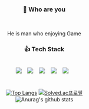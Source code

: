 <div align="center">
<h3>👀 Who are you</h3>
</br>
<p>He is man who enjoying Game</p>

<h3 align="center"><b>👍 Tech Stack</b></h3>
</br>
<img src="https://img.shields.io/badge/Python-3776AB?style=for-the-badge&logo=Python&logoColor=white">&nbsp &nbsp
<img src="https://img.shields.io/badge/C%23-239120?style=for-the-badge&logo=CSharp&logoColor=white">&nbsp &nbsp
<img src="https://img.shields.io/badge/c++-00599C?style=for-the-badge&logo=c%2B%2B&logoColor=white">&nbsp &nbsp
<img src="https://img.shields.io/badge/unity-black?style=for-the-badge&logo=unity&logoColor=white">&nbsp &nbsp
<img src="https://img.shields.io/badge/Unreal-black?style=for-the-badge&logo=unrealengine&logoColor=white">&nbsp &nbsp

#
[![Top Langs](https://github-readme-stats.vercel.app/api/top-langs/?username=Hdongyeop&layout=compact)](https://github.com/Hdongyeop)
[![Solved.ac프로필](http://mazassumnida.wtf/api/generate_badge?boj=redsea890)](https://solved.ac/redsea890)
</br>
![Anurag's github stats](https://github-readme-stats.vercel.app/api?username=Hdongyeop&show_icons=true&theme=dark)
